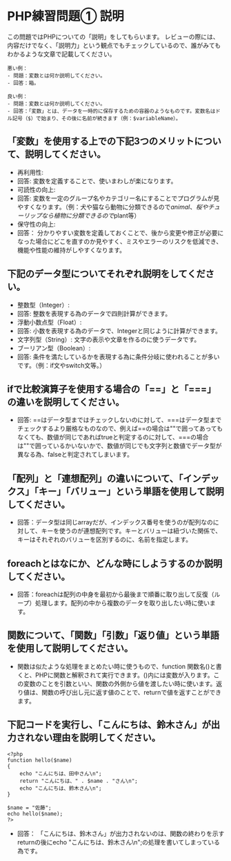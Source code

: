 # PHP練習問題① 説明
この問題ではPHPについての「説明」をしてもらいます。
レビューの際には、内容だけでなく、「説明力」という観点でもチェックしているので、誰がみてもわかるような文章で記載してください。

```
悪い例：
- 問題：変数とは何か説明してください。
- 回答：箱。

良い例：
- 問題：変数とは何か説明してください。
- 回答：「変数」とは、データを一時的に保存するための容器のようなものです。変数名はドル記号（$）で始まり、その後に名前が続きます（例：$variableName）。
```

## 「変数」を使用する上での下記3つのメリットについて、説明してください。
- 再利用性: 
- 回答: 変数を定義することで、使いまわしが楽になります。
- 可読性の向上: 
- 回答: 変数を一定のグループ名やカテゴリー名にすることでプログラムが見やすくなります。（例：犬や猫なら動物に分類できるので$animal、桜やチューリップなら植物に分類できるので$plant等）
- 保守性の向上: 
- 回答： 分かりやすい変数を定義しておくことで、後から変更や修正が必要になった場合にどこを直すのか見やすく、ミスやエラーのリスクを低減でき、機能や性能の維持がしやすくなります。

## 下記のデータ型についてそれぞれ説明をしてください。
- 整数型（Integer）: 
- 回答: 整数を表現する為のデータで四則計算ができます。
- 浮動小数点型（Float）: 
- 回答: 小数を表現する為のデータで、Integerと同じように計算ができます。
- 文字列型（String）: 文字の表示や文章を作るのに使うデータです。
- ブーリアン型（Boolean）: 
- 回答: 条件を満たしているかを表現する為に条件分岐に使われることが多いです。（例：if文やswitch文等。）

## ifで比較演算子を使用する場合の「==」と「===」の違いを説明してください。
- 回答: ==はデータ型まではチェックしないのに対して、===はデータ型までチェックするより厳格なものなので、例えば==の場合は""で囲ってあってもなくても、数値が同じであればtrueと判定するのに対して、===の場合は""で囲っているかいないかで、数値が同じでも文字列と数値でデータ型が異なる為、falseと判定されてしまいます。

## 「配列」と「連想配列」の違いについて、「インデックス」「キー」「バリュー」という単語を使用して説明してください。
- 回答：データ型は同じarrayだが、インデックス番号を使うのが配列なのに対して、キーを使うのが連想配列です。キーとバリューは紐づいた関係で、キーはそれぞれのバリューを区別するのに、名前を指定します。

## foreachとはなにか、どんな時にしようするのか説明してください。
- 回答：foreachは配列の中身を最初から最後まで順番に取り出して反復（ループ）処理します。配列の中から複数のデータを取り出したい時に使います。

## 関数について、「関数」「引数」「返り値」という単語を使用して説明してください。
- 関数は似たような処理をまとめたい時に使うもので、function 関数名()と書くと、PHPに関数と解釈されて実行できます。()内には変数が入ります。この変数のことを引数といい、関数の外側から値を渡したい時に使います。返り値は、関数の呼び出し元に返す値のことで、returnで値を返すことができます。

## 下記コードを実行し、「こんにちは、鈴木さん」が出力されない理由を説明してください。
```
<?php
function hello($name)
{
    echo "こんにちは、田中さん\n";
    return "こんにちは、" . $name . "さん\n";
    echo "こんにちは、鈴木さん\n";
}

$name = "佐藤";
echo hello($name);
?>
```
- 回答： 「こんにちは、鈴木さん」が出力されないのは、関数の終わりを示すreturnの後にecho "こんにちは、鈴木さん\n";の処理を書いてしまっている為です。